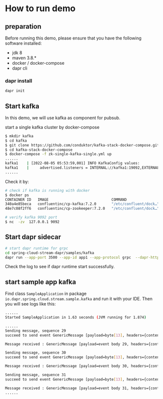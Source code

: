 # How to run demo

## preparation

Before running this demo, please ensure that you have the following software installed:

- jdk 8
- maven 3.8.*
- docker / docker-compose
- dapr cli

### dapr install

```bash
dapr init
```

## Start kafka 

In this demo, we will use kafka as component for pubsub. 

start a single kafka cluster by docker-compose

```bash
$ mkdir kafka
$ cd kafka
$ git clone https://github.com/conduktor/kafka-stack-docker-compose.git
$ cd kafka-stack-docker-compose
$ docker-compose -f zk-single-kafka-single.yml up
......
kafka1    | [2022-08-05 05:53:59,001] INFO KafkaConfig values: 
kafka1    | 	advertised.listeners = INTERNAL://kafka1:19092,EXTERNAL://127.0.0.1:9092,DOCKER://host.docker.internal:29092
......
```

Check it by:

```bash
# check if kafka is running with docker
$ docker ps
CONTAINER ID   IMAGE                             COMMAND                  CREATED         STATUS                    PORTS                                                                      NAMES
340a4e85beca   confluentinc/cp-kafka:7.2.0       "/etc/confluent/dock…"   5 minutes ago   Up 5 minutes              0.0.0.0:9092->9092/tcp, 0.0.0.0:9999->9999/tcp, 0.0.0.0:29092->29092/tcp   kafka1
48e7c08f2ff6   confluentinc/cp-zookeeper:7.2.0   "/etc/confluent/dock…"   5 minutes ago   Up 5 minutes              2888/tcp, 0.0.0.0:2181->2181/tcp, 3888/tcp                                 zoo1

# verify kafka 9092 port
$ nc  -zv  127.0.0.1 9092
```

## Start dapr sidecar

```bash
# start dapr runtime for grpc 
cd spring-cloud-stream-dapr/samples/kafka 
dapr run --app-port 3500 --app-id app1 --app-protocol grpc  --dapr-http-port 3501 --dapr-grpc-port 50001 --components-path=./components
```

Check the log to see if dapr runtime start successfully. 


## start sample app kafka

Find class `SampleApplication` in package `io.dapr.spring.cloud.stream.sample.kafka` and run it with your IDE. Then you will see logs like this:

```bash
......
Started SampleApplication in 1.63 seconds (JVM running for 1.874)

......
Sending message, sequence 29
succeed to send event GenericMessage [payload=byte[13], headers={contentType=application/json, id=308b580d-d684-cdcc-1281-3399708a3acd, timestamp=1662516457376}]to kafka-pubsub/topic1

Message received : GenericMessage [payload=event body 29, headers={contentType=application/json, id=4dde7c71-65ca-10d0-d26d-69cbbc45abdb, timestamp=1662516457381}]

Sending message, sequence 30
succeed to send event GenericMessage [payload=byte[13], headers={contentType=application/json, id=a9305d7a-86af-4ceb-b363-a56924670d65, timestamp=1662516458382}]to kafka-pubsub/topic1

Message received : GenericMessage [payload=event body 30, headers={contentType=application/json, id=1b351355-fdaa-373d-f184-4305c972f5c2, timestamp=1662516458389}]

Sending message, sequence 31
succeed to send event GenericMessage [payload=byte[13], headers={contentType=application/json, id=c2b0cb09-ddea-8c2a-bb9c-c3d0987c0a23, timestamp=1662516459389}]to kafka-pubsub/topic1

Message received : GenericMessage [payload=event body 31, headers={contentType=application/json, id=420cf68c-6218-01bb-3b1c-c5c1433c5b05, timestamp=1662516459394}]
......
```
